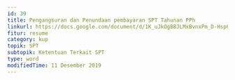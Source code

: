 ```yaml
---
id: 39
title: Pengangsuran dan Penundaan pembayaran SPT Tahunan PPh
linkurl: https://docs.google.com/document/d/1K_uJkOgBBJLMxBvnxPm_D-Hsp63q3X5Q4ITesF2X7sw/edit?usp=drivesdk
fitur: resume
category: kup
topik: SPT
subtopik: Ketentuan Terkait SPT
type: word
modifiedTime: 11 Desember 2019
---
```

